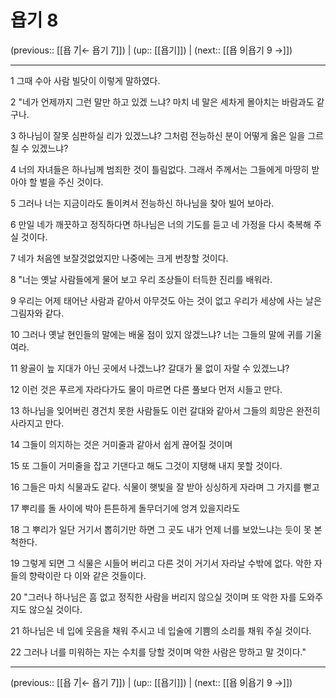 # 욥기 8

(previous:: [[욥 7|← 욥기 7]]) | (up:: [[욥기]]) | (next:: [[욥 9|욥기 9 →]])

***




1 
그때 수아 사람 빌닷이 이렇게 말하였다. 



2 
"네가 언제까지 그런 말만 하고 있겠 느냐? 마치 네 말은 세차게 몰아치는 바람과도 같구나. 



3 
하나님이 잘못 심판하실 리가 있겠느냐? 그처럼 전능하신 분이 어떻게 옳은 일을 그르칠 수 있겠느냐? 



4 
너의 자녀들은 하나님께 범죄한 것이 틀림없다. 그래서 주께서는 그들에게 마땅히 받아야 할 벌을 주신 것이다. 



5 
그러나 너는 지금이라도 돌이켜서 전능하신 하나님을 찾아 빌어 보아라. 



6 
만일 네가 깨끗하고 정직하다면 하나님은 너의 기도를 듣고 네 가정을 다시 축복해 주실 것이다. 



7 
네가 처음엔 보잘것없었지만 나중에는 크게 번창할 것이다. 



8 
"너는 옛날 사람들에게 물어 보고 우리 조상들이 터득한 진리를 배워라. 



9 
우리는 어제 태어난 사람과 같아서 아무것도 아는 것이 없고 우리가 세상에 사는 날은 그림자와 같다. 



10 
그러나 옛날 현인들의 말에는 배울 점이 있지 않겠느냐? 너는 그들의 말에 귀를 기울여라. 



11 
왕골이 늪 지대가 아닌 곳에서 나겠느냐? 갈대가 물 없이 자랄 수 있겠느냐? 



12 
이런 것은 푸르게 자라다가도 물이 마르면 다른 풀보다 먼저 시들고 만다. 



13 
하나님을 잊어버린 경건치 못한 사람들도 이런 갈대와 같아서 그들의 희망은 완전히 사라지고 만다. 



14 
그들이 의지하는 것은 거미줄과 같아서 쉽게 끊어질 것이며 



15 
또 그들이 거미줄을 잡고 기댄다고 해도 그것이 지탱해 내지 못할 것이다. 



16 
그들은 마치 식물과도 같다. 식물이 햇빛을 잘 받아 싱싱하게 자라며 그 가지를 뻗고 



17 
뿌리를 돌 사이에 박아 튼튼하게 돌무더기에 엉겨 있을지라도 



18 
그 뿌리가 일단 거기서 뽑히기만 하면 그 곳도 내가 언제 너를 보았느냐는 듯이 못 본 척한다. 



19 
그렇게 되면 그 식물은 시들어 버리고 다른 것이 거기서 자라날 수밖에 없다. 악한 자들의 향락이란 다 이와 같은 것들이다. 



20 
"그러나 하나님은 흠 없고 정직한 사람을 버리지 않으실 것이며 또 악한 자를 도와주지도 않으실 것이다. 



21 
하나님은 네 입에 웃음을 채워 주시고 네 입술에 기쁨의 소리를 채워 주실 것이다. 



22 
그러나 너를 미워하는 자는 수치를 당할 것이며 악한 사람은 망하고 말 것이다."

***

(previous:: [[욥 7|← 욥기 7]]) | (up:: [[욥기]]) | (next:: [[욥 9|욥기 9 →]])
